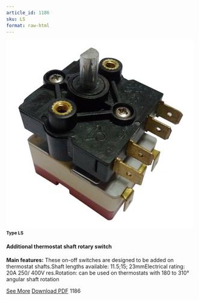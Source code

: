 ```yaml
---
article_id: 1186
sku: LS
format: raw-html
---
```

 <!-- <span class="tag-top">New</span> -->
 <img src="../new-images/LS.jpg" class="card-imgs mb-2">
 <small class="text-grey mb-2"><b>Type LS</b> </small>
 <h4>Additional thermostat shaft rotary switch</h4>
 <p><b>Main features:</b> These on-off switches are designed to be added on thermostat shafts.Shaft lengths available: 11.5;15; 23mmElectrical rating: 20A 250/ 400V res.Rotation: can be used on thermostats with 180 to 310&#xB0; angular shaft rotation</p>
 <div class="btns">
 <a href="ls.html" class="btn-red">See More</a>
 <a href="pdf/LS-EN-20150717.pdf" target="_blank" class="btn-red">Download PDF</a>
 <!-- <a href="javascript:void(0);" class="access-link"> Access full catalogue <i class="fa fa-external-link" aria-hidden="true"></i> </a> -->
 <span class="number-btn">1186</span>
 </div>
 